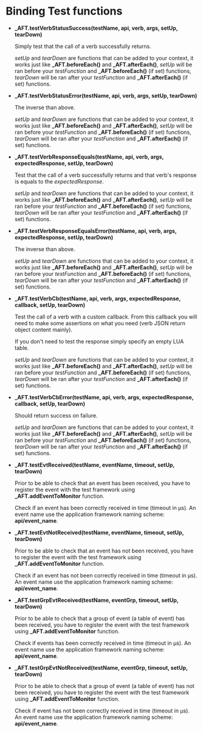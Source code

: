 # Binding Test functions

* **_AFT.testVerbStatusSuccess(testName, api, verb, args, setUp, tearDown)**

    Simply test that the call of a verb successfully returns.

    *setUp* and *tearDown* are functions that can be added to your context,
    it works just like  **_AFT.beforeEach()** and **_AFT.afterEach()**,
    *setUp* will be ran before your *testFunction* and **_AFT.beforeEach()**
    (if set) functions, *tearDown* will be ran after your *testFunction* and
    **_AFT.afterEach()**  (if set) functions.

* **_AFT.testVerbStatusError(testName, api, verb, args, setUp, tearDown)**

    The inverse than above.

    *setUp* and *tearDown* are functions that can be added to your context,
    it works just like  **_AFT.beforeEach()** and **_AFT.afterEach()**,
    *setUp* will be ran before your *testFunction* and **_AFT.beforeEach()**
    (if set) functions, *tearDown* will be ran after your *testFunction* and
    **_AFT.afterEach()**  (if set) functions.

* **_AFT.testVerbResponseEquals(testName, api, verb, args, expectedResponse, setUp, tearDown)**

    Test that the call of a verb successfully returns and that verb's response
    is equals to the *expectedResponse*.

    *setUp* and *tearDown* are functions that can be added to your context,
    it works just like  **_AFT.beforeEach()** and **_AFT.afterEach()**, *setUp*
    will be ran before your *testFunction* and **_AFT.beforeEach()** (if set)
    functions, *tearDown* will be ran after your *testFunction* and
    **_AFT.afterEach()**  (if set) functions.

* **_AFT.testVerbResponseEqualsError(testName, api, verb, args, expectedResponse, setUp, tearDown)**

    The inverse than above.

    *setUp* and *tearDown* are functions that can be added to your context, it works
    just like  **_AFT.beforeEach()** and **_AFT.afterEach()**, *setUp* will be ran
    before your *testFunction* and **_AFT.beforeEach()** (if set) functions,
    *tearDown* will be ran after your *testFunction* and **_AFT.afterEach()**  (if
    set) functions.

* **_AFT.testVerbCb(testName, api, verb, args, expectedResponse, callback, setUp, tearDown)**

    Test the call of a verb with a custom callback. From this callback you
    will need to make some assertions on what you need (verb JSON return object
    content mainly).

    If you don't need to test the response simply specify an empty LUA table.

    *setUp* and *tearDown* are functions that can be added to your context, it works
    just like  **_AFT.beforeEach()** and **_AFT.afterEach()**, *setUp* will be ran
    before your *testFunction* and **_AFT.beforeEach()** (if set) functions,
    *tearDown* will be ran after your *testFunction* and **_AFT.afterEach()**  (if
    set) functions.

* **_AFT.testVerbCbError(testName, api, verb, args, expectedResponse, callback, setUp, tearDown)**

    Should return success on failure.

    *setUp* and *tearDown* are functions that can be added to your context, it works
    just like  **_AFT.beforeEach()** and **_AFT.afterEach()**, *setUp* will be ran
    before your *testFunction* and **_AFT.beforeEach()** (if set) functions,
    *tearDown* will be ran after your *testFunction* and **_AFT.afterEach()**  (if
    set) functions.

* **_AFT.testEvtReceived(testName, eventName, timeout, setUp, tearDown)**

    Prior to be able to check that an event has been received, you have to
    register the event with the test framework using **_AFT.addEventToMonitor**
    function.

    Check if an event has been correctly received in time (timeout in µs). An event
    name use the application framework naming scheme: **api/event_name**.

* **_AFT.testEvtNotReceived(testName, eventName, timeout, setUp, tearDown)**

    Prior to be able to check that an event has not been received, you have to
    register the event with the test framework using **_AFT.addEventToMonitor**
    function.

    Check if an event has not been correctly received in time (timeout in µs). An
    event name use the application framework naming scheme: **api/event_name**.

* **_AFT.testGrpEvtReceived(testName, eventGrp, timeout, setUp, tearDown)**

    Prior to be able to check that a group of event (a table of event) has been
    received, you have to register the event with the test framework using
    **_AFT.addEventToMonitor** function.

    Check if events has been correctly received in time (timeout in µs). An
    event name use the application framework naming scheme: **api/event_name**.

* **_AFT.testGrpEvtNotReceived(testName, eventGrp, timeout, setUp, tearDown)**

    Prior to be able to check that a group of event (a table of event) has not
    been received, you have to register the event with the test framework using
    **_AFT.addEventToMonitor** function.

    Check if event has not been correctly received in time (timeout in µs). An
    event name use the application framework naming scheme: **api/event_name**.
